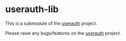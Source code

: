 # userauth-lib

This is a submodule of the [userauth](https://github.com/impress-dev/userauth) project.

Please raise any bugs/features on the [userauth](https://github.com/impress-dev/userauth) project.
